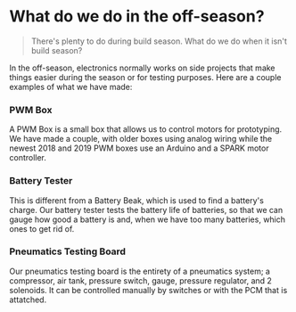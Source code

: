 # What do we do in the off-season?

> There's plenty to do during build season. What do we do when it isn't build season?

In the off-season, electronics normally works on side projects that make things easier during the season or for testing purposes. Here are a couple examples of what we have made:


### PWM Box

A PWM Box is a small box that allows us to control motors for prototyping. We have made a couple, with older boxes using analog wiring while the newest 2018 and 2019 PWM boxes use an Arduino and a SPARK motor controller.


### Battery Tester

This is different from a Battery Beak, which is used to find a battery's charge. Our battery tester tests the battery life of batteries, so that we can gauge how good a battery is and, when we have too many batteries, which ones to get rid of.

### Pneumatics Testing Board

Our pneumatics testing board is the entirety of a pneumatics system; a compressor, air tank, pressure switch, gauge, pressure regulator, and 2 solenoids. It can be controlled manually by switches or with the PCM that is attatched.